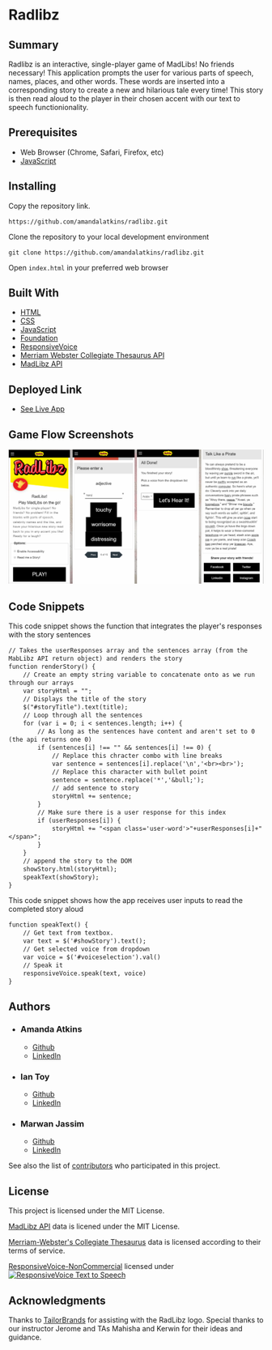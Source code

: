 # Radlibz

## Summary

Radlibz is an interactive, single-player game of MadLibs! No friends necessary! This application prompts the user for various parts of speech, names, places, and other words. These words are inserted into a corresponding story to create a new and hilarious tale every time! This story is then read aloud to the player in their chosen accent with our text to speech functionionality.

## Prerequisites

- Web Browser (Chrome, Safari, Firefox, etc)
- [JavaScript](https://enablejavascript.co/)

## Installing

Copy the repository link.

```
https://github.com/amandalatkins/radlibz.git
```

Clone the repository to your local development environment

```
git clone https://github.com/amandalatkins/radlibz.git
```

Open ``index.html`` in your preferred web browser

## Built With

* [HTML](https://developer.mozilla.org/en-US/docs/Web/HTML)
* [CSS](https://developer.mozilla.org/en-US/docs/Web/CSS)
* [JavaScript](https://developer.mozilla.org/en-US/docs/Web/JavaScript)
* [Foundation](https://momentjs.com/)
* [ResponsiveVoice](https://responsivevoice.org/)
* [Merriam Webster Collegiate Thesaurus API](https://dictionaryapi.com/products/api-collegiate-thesaurus)
* [MadLibz API](https://madlibz.herokuapp.com/api)

## Deployed Link

* [See Live App](https://amandalatkins.github.io/radlibz)

## Game Flow Screenshots

![Game Flow](assets/screenshot.jpg)

## Code Snippets

This code snippet shows the function that integrates the player's responses with the story sentences

```
// Takes the userResponses array and the sentences array (from the MabLibz API return object) and renders the story
function renderStory() {
    // Create an empty string variable to concatenate onto as we run through our arrays
    var storyHtml = "";
    // Displays the title of the story
    $("#storyTitle").text(title);
    // Loop through all the sentences
    for (var i = 0; i < sentences.length; i++) {
        // As long as the sentences have content and aren't set to 0 (the api returns one 0)
        if (sentences[i] !== "" && sentences[i] !== 0) {
            // Replace this chracter combo with line breaks
            var sentence = sentences[i].replace('\n','<br><br>');
            // Replace this character with bullet point
            sentence = sentence.replace('*','&bull;');
            // add sentence to story
            storyHtml += sentence;
        }
        // Make sure there is a user response for this index
        if (userResponses[i]) {
            storyHtml += "<span class='user-word'>"+userResponses[i]+"</span>";
        }
    }
    // append the story to the DOM
    showStory.html(storyHtml);
    speakText(showStory);
}
```

This code snippet shows how the app receives user inputs to read the completed story aloud
```
function speakText() {
    // Get text from textbox.
    var text = $('#showStory').text();
    // Get selected voice from dropdown
    var voice = $('#voiceselection').val()
    // Speak it
    responsiveVoice.speak(text, voice)
}
```

## Authors

* ### Amanda Atkins
    - [Github](https://github.com/amandalatkins)
    - [LinkedIn](https://www.linkedin.com/in/amandalatkins)

* ### Ian Toy
    - [Github](https://github.com/ietoy)
    - [LinkedIn](https://www.linkedin.com/in/ian-toy-265077196/)

* ### Marwan Jassim
    - [Github](https://github.com/marwanjassim)
    - [LinkedIn](https://www.linkedin.com/in/marwan-jassim-b3001878/)

See also the list of [contributors](https://github.com/amandalatkins/radlibz/contributors) who participated in this project.

## License

This project is licensed under the MIT License.

[MadLibz API](https://github.com/HermanFassett/madlibz/blob/master/LICENSE) data is licened under the MIT License.

[Merriam-Webster's Collegiate Thesaurus](https://dictionaryapi.com/info/terms-of-service) data is licensed according to their terms of service.

[ResponsiveVoice-NonCommercial](https://responsivevoice.org) licensed under [![ResponsiveVoice Text to Speech](https://responsivevoice.org/wp-content/uploads/2014/08/95x15.png)](https://creativecommons.org/licenses/by-nc-nd/4.0/)

## Acknowledgments

Thanks to [TailorBrands](https://www.tailorbrands.com/) for assisting with the RadLibz logo. Special thanks to our instructor Jerome and TAs Mahisha and Kerwin for their ideas and guidance.